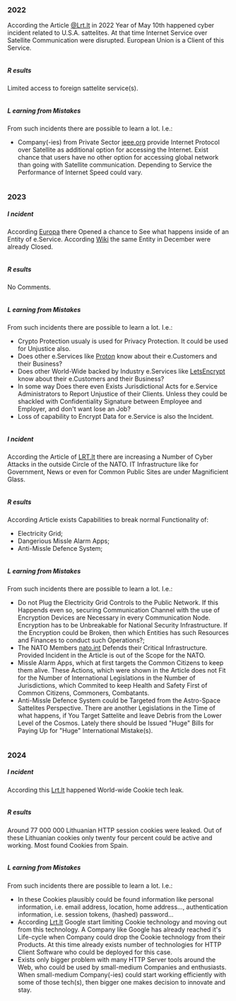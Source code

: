### 2022

According the Article [@Lrt.lt](https://www.lrt.lt/naujienos/lietuvoje/2/2264504/lietuva-smerkia-testine-rusijos-kenkejiska-veikla-kibernetineje-erdveje) in 2022 Year of May 10th happened cyber incident related to U.S.A. sattelites. At that time Internet Service over Satellite Communication were disrupted. European Union is a Client of this Service.
```

```
##### R esults 
Limited access to foreign sattelite service(s).
```

```
##### L earning from Mistakes 

From such incidents there are possible to learn a lot. I.e.:
* Company(-ies) from Private Sector [ieee.org](https://ieeexplore.ieee.org/document/5371701) provide Internet Protocol over Satellite as additional option for accessing the Internet. Exist chance that users have no other option for accessing global network than going with Satellite communication. Depending to Service the Performance of Internet Speed could vary.
```

```
### 2023

##### I ncident

According [Europa](https://www.europol.europa.eu/media-press/newsroom/news/dismantling-encrypted-criminal-encrochat-communications-leads-to-over-6-500-arrests-and-close-to-eur-900-million-seized) there Opened a chance to See what happens inside of an Entity of e.Service.
According [Wiki](https://en.wikipedia.org/wiki/EncroChat) the same Entity in December were already Closed. 
```

```
##### R esults 
No Comments.
```

```
##### L earning from Mistakes 

From such incidents there are possible to learn a lot. I.e.:
* Crypto Protection usualy is used for Privacy Protection. It could be used for Unjustice also.
* Does other e.Services like [Proton](https://proton.me/) know about their e.Customers and their Business?
* Does other World-Wide backed by Industry e.Services like [LetsEncrypt](https://letsencrypt.org/) know about their e.Customers and their Business?
* In some way Does there even Exists Jurisdictional Acts for e.Service Administrators to Report Unjustice of their Clients. Unless they could be shackled with Confidentiality Signature between Employee and Employer, and don't want lose an Job?
* Loss of capability to Encrypt Data for e.Service is also the Incident.
```

```
##### I ncident

According the Article of [LRT.lt](https://www.lrt.lt/naujienos/mokslas-ir-it/11/2101407/izraelis-ir-hamas-kariauja-ne-tik-fiziskai-karo-lauke-atvertas-ir-kibernetiniu-ataku-frontas) there are increasing a Number of Cyber Attacks in the outside Circle of the NATO. IT Infrastructure like for Government, News or even for Common Public Sites are under Magnificient Glass.
```

```
##### R esults 
According Article exists Capabilities to break normal Functionality of:
* Electricity Grid;
* Dangerious Missle Alarm Apps;
* Anti-Missle Defence System;
```

```
##### L earning from Mistakes 

From such incidents there are possible to learn a lot. I.e.:
* Do not Plug the Electricity Grid Controls to the Public Network. If this Happends even so, securing Communication Channel with the use of Encryption Devices are Necessary in every Communication Node. Encryption has to be Unbreakable for National Security Infrastructure. If the Encryption could be Broken, then which Entities has such Resources and Finances to conduct such Operations?;
* The NATO Members [nato.int](https://www.nato.int/cps/en/natohq/topics_52044.htm) Defends their Critical Infrastructure. Provided Incident in the Article is out of the Scope for the NATO.
* Missle Alarm Apps, which at first targets the Common Citizens to keep them alive. These Actions, which were shown in the Article does not Fit for the Number of International Legislations in the Number of Jurisdictions, which Commited to keep Health and Safety First of Common Citizens, Commoners, Combatants.
* Anti-Missle Defence System could be Targeted from the Astro-Space Sattelites Perspective. There are another Legislations in the Time of what happens, if You Target Sattelite and leave Debris from the Lower Level of the Cosmos. Lately there should be Issued "Huge" Bills for Paying Up for "Huge" International Mistake(s). 
```

```
### 2024

##### I ncident

According this [Lrt.lt](https://www.lrt.lt/naujienos/mokslas-ir-it/11/2241900/nutekinta-77-mln-slapuku-is-lietuvos-sukciams-atsirado-galimybe-prisijungti-prie-paskyru-be-patvirtinimo) happened World-wide Cookie tech leak.
```

```
##### R esults
Around 77 000 000 Lithuanian HTTP session cookies were leaked.
Out of these Lithuanian cookies only twenty four percent could be active and working.
Most found Cookies from Spain.
```

```
##### L earning from Mistakes

From such incidents there are possible to learn a lot. I.e.:
* In these Cookies plausibly could be found information like personal information, i.e. email address, location, home address..., authentication information, i.e. session tokens, (hashed) password...
* According [Lrt.lt](https://www.lrt.lt/naujienos/mokslas-ir-it/11/2164607/google-ima-riboti-tam-tikrus-narsykleje-chrome-saugomus-slapukus) Google start limiting Cookie technology and moving out from this technology. A Company like Google has already reached it's Life-cycle when Company could drop the Cookie technology from their Products. At this time already exists number of technologies for HTTP Client Software who could be deployed for this case.
* Exists only bigger problem with many HTTP Server tools around the Web, who could be used by small-medium Companies and enthusiasts. When small-medium Company(-ies) could start working efficiently with some of those tech(s), then bigger one makes decision to innovate and stay.
```

```
